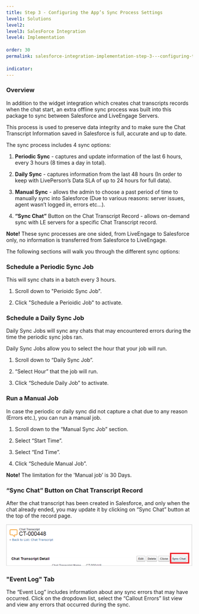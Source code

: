 ```yaml
---
title: Step 3 - Configuring the App’s Sync Process Settings
level1: Solutions
level2: 
level3: SalesForce Integration
level4: Implementation

order: 30
permalink: salesforce-integration-implementation-step-3---configuring-the-app’s-sync-process-settings.html

indicator:
---
```


### Overview

In addition to the widget integration which creates chat transcripts records when the chat start, an extra offline sync process was built into this package to sync between Salesforce and LiveEngage Servers.

This process is used to preserve data integrity and to make sure the Chat Transcript Information saved in Salesforce is full, accurate and up to date.

The sync process includes 4 sync options:

1. **Periodic Sync** - captures and update information of the last 6 hours, every 3 hours (8 times a day in total).

2. **Daily Sync** - captures information from the last 48 hours (In order to keep with LivePerson’s Data SLA of up to 24 hours for full data).

3. **Manual Sync** - allows the admin to choose a past period of time to manually sync into Salesforce (Due to various reasons: server issues, agent wasn’t logged in, errors etc...).

4. **“Sync Chat”** Button on the Chat Transcript Record - allows on-demand sync with LE servers for a specific Chat Transcript record.

**Note!** These sync processes are one sided, from LiveEngage to Salesforce only, no information is transferred from
Salesforce to LiveEngage.

The following sections will walk you through the different sync options:

### Schedule a Periodic Sync Job

This will sync chats in a batch every 3 hours.

1. Scroll down to "Perioidc Sync Job".

2. Click "Schedule a Perioidic Job" to activate.

### Schedule a Daily Sync Job

Daily Sync Jobs will sync any chats that may encountered errors during the time the periodic sync jobs ran.

Daily Sync Jobs allow you to select the hour that your job will run.

1. Scroll down to “Daily Sync Job”.

2. “Select Hour” that the job will run.

3. Click “Schedule Daily Job” to activate.

### Run a Manual Job

In case the periodic or daily sync did not capture a chat due to any reason (Errors etc.), you can run a manual job.

1. Scroll down to the “Manual Sync Job” section.

2. Select “Start Time”.

3. Select “End Time”.

4. Click “Schedule Manual Job”.

**Note!** The limitation for the 'Manual job’ is 30 Days. 

### “Sync Chat” Button on Chat Transcript Record

After the chat transcript has been created in Salesforce, and only when the chat already ended, you may update it by clicking on “Sync Chat” button at the top of the record page. 

![SyncChat](img/syncchat.png)

### "Event Log" Tab

The “Event Log” includes information about any sync errors that may have occurred. Click on the dropdown list, select the “Callout Errors” list view and view any errors that occurred during the sync.